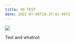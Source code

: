 ```yaml
---
title: YO TEST
date: 2022-07-06T18:37:42.497Z
---
```

![](/images/img_20201230_184634.jpg)

Test and whatnot
